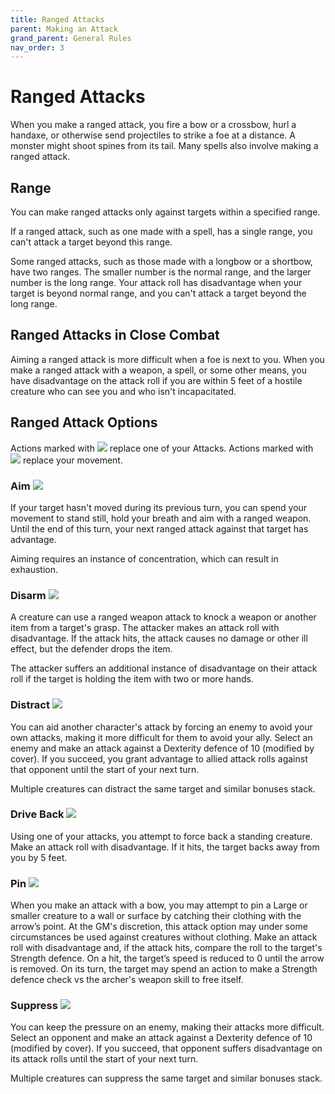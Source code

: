 ```yaml
---
title: Ranged Attacks
parent: Making an Attack
grand_parent: General Rules
nav_order: 3
---
```


# Ranged Attacks
When you make a ranged attack, you fire a bow or a crossbow, hurl a handaxe, or otherwise send projectiles to strike a foe at a distance. A monster might shoot spines from its tail. Many spells also involve making a ranged attack.

## Range
You can make ranged attacks only against targets within a specified range.

If a ranged attack, such as one made with a spell, has a single range, you can't attack a target beyond this range.

Some ranged attacks, such as those made with a longbow or a shortbow, have two ranges. The smaller number is the normal range, and the larger number is the long range. Your attack roll has disadvantage when your target is beyond normal range, and you can't attack a target beyond the long range.

## Ranged Attacks in Close Combat
Aiming a ranged attack is more difficult when a foe is next to you. When you make a ranged attack with a weapon, a spell, or some other means, you have disadvantage on the attack roll if you are within 5 feet of a hostile creature who can see you and who isn't incapacitated.

## Ranged Attack Options
Actions marked with <img src="https://img.icons8.com/material/14/FFFFFF/sword.png"> replace one of your Attacks. Actions marked with <img src="https://img.icons8.com/material/14/FFFFFF/exercise.png"> replace your movement.

### Aim <img src="https://img.icons8.com/material/14/FFFFFF/exercise.png">
If your target hasn't moved during its previous turn, you can spend your movement to stand still, hold your breath and aim with a ranged weapon. Until the end of this turn, your next ranged attack against that target has advantage.

Aiming requires an instance of concentration, which can result in exhaustion.

### Disarm <img src="https://img.icons8.com/material/14/FFFFFF/sword.png">
A creature can use a ranged weapon attack to knock a weapon or another item from a target's grasp. The attacker makes an attack roll with disadvantage. If the attack hits, the attack causes no damage or other ill effect, but the defender drops the item.

The attacker suffers an additional instance of disadvantage on their attack roll if the target is holding the item with two or more hands.

### Distract <img src="https://img.icons8.com/material/14/FFFFFF/sword.png">
You can aid another character's attack by forcing an enemy to avoid your own attacks, making it more difficult for them to avoid your ally. Select an enemy and make an attack against a Dexterity defence of 10 (modified by cover). If you succeed, you grant advantage to allied attack rolls against that opponent until the start of your next turn.

Multiple creatures can distract the same target and similar bonuses stack.

### Drive Back <img src="https://img.icons8.com/material/14/FFFFFF/sword.png">
Using one of your attacks, you attempt to force back a standing creature. Make an attack roll with disadvantage. If it hits, the target backs away from you by 5 feet.

### Pin <img src="https://img.icons8.com/material/14/FFFFFF/sword.png">
When you make an attack with a bow, you may attempt to pin a Large or smaller creature to a wall or surface by catching their clothing with the arrow’s point. At the GM's discretion, this attack option may under some circumstances be used against creatures without clothing. Make an attack roll with disadvantage and, if the attack hits, compare the roll to the target's Strength defence. On a hit, the target’s speed is reduced to 0 until the arrow is removed. On its turn, the target may spend an action to make a Strength defence check vs the archer's weapon skill to free itself.

### Suppress <img src="https://img.icons8.com/material/14/FFFFFF/sword.png">
You can keep the pressure on an enemy, making their attacks more difficult. Select an opponent and make an attack against a Dexterity defence of 10 (modified by cover). If you succeed, that opponent suffers disadvantage on its attack rolls until the start of your next turn.

Multiple creatures can suppress the same target and similar bonuses stack.
